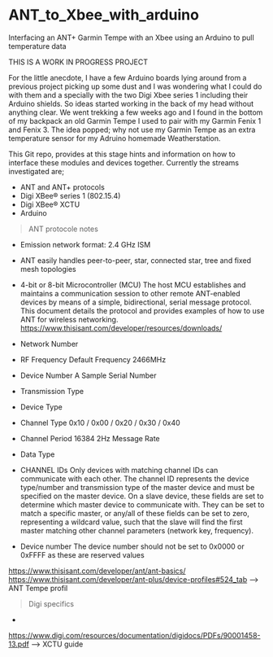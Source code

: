 # ANT_to_Xbee_with_arduino
Interfacing an ANT+ Garmin Tempe with an Xbee using an Arduino to pull temperature data

THIS IS A WORK IN PROGRESS PROJECT

For the little anecdote, I have a few Arduino boards lying around from a previous project picking up some dust and I was wondering what I could do with them and a specially with the two Digi Xbee series 1 including their Arduino shields. So ideas started working in the back of my head without anything clear.
We went trekking a few weeks ago and I found in the bottom of my backpack an old Garmin Tempe I used to pair with my Garmin Fenix 1 and Fenix 3. The idea popped;
why not use my Garmin Tempe as an extra temperature sensor for my Adruino homemade Weatherstation.

This Git repo, provides at this stage hints and information on how to interface these modules and devices together. Currently the streams investigated are;

-	ANT and ANT+ protocols
-	Digi XBee® series 1 (802.15.4)
-	Digi XBee® XCTU
-	Arduino

> ANT protocole notes

- Emission network format: 2.4 GHz ISM
- ANT easily handles peer-to-peer, star, connected star, tree and fixed mesh topologies
- 4-bit or 8-bit Microcontroller (MCU)
  The host MCU establishes and maintains a communication session to other remote ANT-enabled devices by means of a simple,
  bidirectional, serial message protocol. This document details the protocol and provides examples of how to use ANT
  for wireless networking. https://www.thisisant.com/developer/resources/downloads/
- Network Number
- RF Frequency
  Default Frequency 2466MHz
- Device Number
  A Sample Serial Number
- Transmission Type
- Device Type
- Channel Type
  0x10 / 0x00 / 0x20 / 0x30 / 0x40
- Channel Period
  16384 2Hz Message Rate
- Data Type

- CHANNEL IDs
  Only devices with matching channel IDs can communicate with each other. The channel ID represents the device
  type/number and transmission type of the master device and must be specified on the master device. On a slave device,
  these fields are set to determine which master device to communicate with. They can be set to match a specific master, or
  any/all of these fields can be set to zero, representing a wildcard value, such that the slave will find the first master
  matching other channel parameters (network key, frequency).
  
- Device number
  The device number should not be set to 0x0000 or 0xFFFF as these are reserved values

https://www.thisisant.com/developer/ant/ant-basics/
https://www.thisisant.com/developer/ant-plus/device-profiles#524_tab --> ANT Tempe profil

> Digi specifics
- 
https://www.digi.com/resources/documentation/digidocs/PDFs/90001458-13.pdf --> XCTU guide
